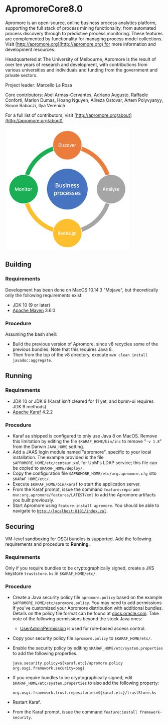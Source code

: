 # ApromoreCore8.0
Apromore is an open-source, online business process analytics platform, supporting the full stack of process mining functionality, from automated process discovery through to predictive process monitoring.
These features are complemented by functionality for managing process model collections.
Visit [http://apromore.org](http://apromore.org) for more information and development resources.

Headquartered at The University of Melbourne, Apromore is the result of over ten years of research and development, with contributions from various universities and individuals and funding from the government and private sectors.

Project leader: Marcello La Rosa

Core contributors: Abel Armas-Cervantes, Adriano Augusto, Raffaele Conforti, Marlon Dumas, Hoang Nguyen, Alireza Ostovar, Artem Polyvyanyy, Simon Raboczi, Ilya Verenich

For a full list of contributors, visit [http://apromore.org/about](http://apromore.org/about).

![](src/resources/apromore_logo.png)

## Building
### Requirements
Development has been done on MacOS 10.14.3 "Mojave", but theoretically only the following requirements exist:

- JDK 10 (9 or later)
- [Apache Maven](https://maven.apache.org/) 3.6.0

### Procedure
Assuming the bash shell:

- Build the previous version of Apromore, since v8 recycles some of the previous bundles.  Note that this requires Java 8.
- Then from the top of the v8 directory, execute `mvn clean install javadoc:aggregate`.

## Running
### Requirements
- JDK 10 or JDK 9 (Karaf isn't cleared for 11 yet, and bpmn-ui requires JDK 9 methods)
- [Apache Karaf](https://karaf.apache.org/) 4.2.2

### Procedure
- Karaf as shipped is configured to only use Java 8 on MacOS.
  Remove this limitation by editing the file `$KARAF_HOME/bin/inc` to remove "`-v 1.8`" from the Darwin `JAVA_HOME` setting.
- Add a JAAS login module named "apromore", specific to your local installation.
  The example provided is the file `$APROMORE_HOME/etc/centaur.xml` for UoM's LDAP service; this file can be copied to `$KARAF_HOME/deploy/`.
- Copy the configuration file `$APROMORE_HOME/etc/org.apromore.cfg` into `$KARAF_HOME/etc/`.
- Execute `$KARAF_HOME/bin/karaf` to start the application server.
- From the Karaf prompt, issue the command `feature:repo-add mvn:org.apromore/features/LATEST/xml` to add the Apromore artifacts you built previously.
- Start Apromore using `feature:install apromore`.  You should be able to navigate to [`http://localhost:8181/index.zul`](http://localhost:8181/index.zul).

## Securing
VM-level sandboxing for OSGi bundles is supported.
Add the following requirements and procedure to **Running**.

### Requirements
Only if you require bundles to be cryptographically signed, create a JKS keystore `truststore.ks` in `$KARAF_HOME/etc/`.

### Procedure
- Create a Java security policy file `apromore.policy` based on the example `$APROMORE_HOME/etc/apromore.policy`.
  You may need to add permissions if you've customized your Apromore distribution with additional bundles.
  Details on the policy file format can be found at [docs.oracle.com](https://docs.oracle.com/javase/7/docs/technotes/guides/security/PolicyFiles.html#FileSyntax).
  Take note of the following permissions beyond the stock Java ones:
  - [UserAdminPermission](https://osgi.org/javadoc/r6/cmpn/org/osgi/service/useradmin/UserAdminPermission.html) is used for role-based access control.
- Copy your security policy file `apromore.policy` to `$KARAF_HOME/etc/`.
- Enable the security policy by editing `$KARAF_HOME/etc/system.properties` to add the following properties.

  ```properties
  java.security.policy=${karaf.etc}/apromore.policy
  org.osgi.framework.security=osgi
  ```

- If you require bundles to be cryptographically signed, edit `$KARAF_HOME/etc/system.properties` to also add the following property:

  ```properties
  org.osgi.framework.trust.repositories=${karaf.etc}/trustStore.ks
  ```

- Restart Karaf.
- From the Karaf prompt, issue the command `feature:install framework-security`.
